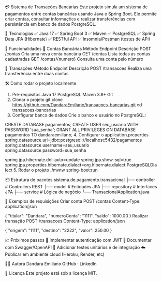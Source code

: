 💳 Sistema de Transações Bancárias
Este projeto simula um sistema de pagamentos entre contas bancárias usando Java e Spring Boot. Ele permite criar contas, consultar informações e realizar transferências com persistência em banco de dados PostgreSQL.

🧰 Tecnologias
✅ Java 17
✅ Spring Boot 3
✅ Maven
✅ PostgreSQL
✅ Spring Data JPA (Hibernate)
✅ RESTful API
✅ Insomnia/Postman (testes de API)

📌 Funcionalidades
📂 Contas Bancárias
Método	Endpoint	Descrição
POST	/contas	Cria uma nova conta bancária
GET	/contas	Lista todas as contas cadastradas
GET	/contas/{numero}	Consulta uma conta pelo número

💸 Transações
Método	Endpoint	Descrição
POST	/transacoes	Realiza uma transferência entre duas contas

🛠️ Como rodar o projeto localmente
1. Pré-requisitos
Java 17
PostgreSQL
Maven 3.8+
Git
2. Clonar o projeto
git clone https://github.com/DandaraEmiliano/transacoes-bancarias.git
cd transacoes-bancarias
3. Configurar banco de dados
Crie o banco e usuário no PostgreSQL:

CREATE DATABASE pagamentos;
CREATE USER seu_usuario WITH PASSWORD 'sua_senha';
GRANT ALL PRIVILEGES ON DATABASE pagamentos TO dandaraemiliano;
4. Configurar o application.properties
spring.datasource.url=jdbc:postgresql://localhost:5432/pagamentos
spring.datasource.username=seu_usuario
spring.datasource.password=sua_senha

spring.jpa.hibernate.ddl-auto=update
spring.jpa.show-sql=true
spring.jpa.properties.hibernate.dialect=org.hibernate.dialect.PostgreSQLDialect
5. Rodar o projeto
./mvnw spring-boot:run

📦 Estrutura de pacotes
sistema.de.pagamento.transacional
├── controller         # Controllers REST
├── model              # Entidades JPA
├── repository         # Interfaces JPA
├── service            # Lógica de negócio
└── TransacionalApplication.java

🧪 Exemplos de requisições
Criar conta
POST /contas
Content-Type: application/json

{
  "titular": "Dandara",
  "numeroConta": "1111",
  "saldo": 1000.00
}
Realizar transação
POST /transacoes
Content-Type: application/json

{
  "origem": "1111",
  "destino": "2222",
  "valor": 250.00
}

📈 Próximos passos
🔐 Implementar autenticação com JWT
📄 Documentar com Swagger/OpenAPI
🧪 Adicionar testes unitários e de integração
☁️ Publicar em ambiente cloud (Heroku, Render, etc)

👩‍💻 Autora
Dandara Emiliano
GitHub · LinkedIn

📝 Licença
Este projeto está sob a licença MIT.